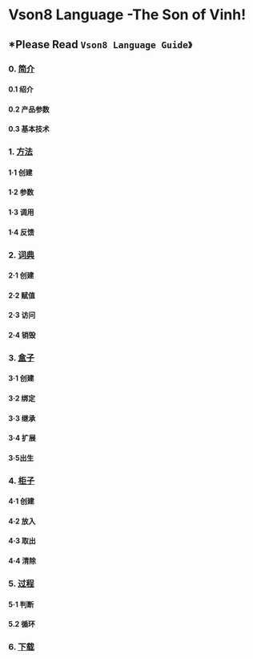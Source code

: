 # Vson8 Language -The Son of Vinh!
## *Please Read `Vson8 Language Guide》`
### 0. [简介](vison8/0.md)
#### 0.1 绍介
#### 0.2 产品参数
#### 0.3 基本技术
### 1. [方法](vson8/1.md)
#### 1·1 创建
#### 1·2 参数
#### 1·3 调用
#### 1·4 反馈
### 2. [词典](vson8/2.md)
#### 2·1 创建
#### 2·2 赋值
#### 2·3 访问
#### 2·4 销毁
### 3. [盒子](vson8/3.md)
#### 3·1 创建
#### 3·2 绑定
#### 3·3 继承
#### 3·4 扩展
#### 3·5出生
### 4. [柜子](vson8/4.md)
#### 4·1 创建
#### 4·2 放入
#### 4·3 取出
#### 4·4 清除
### 5. [过程](vson8/5.md)
#### 5·1 判断
#### 5.2 循环
### 6. [下载](interpreter)
